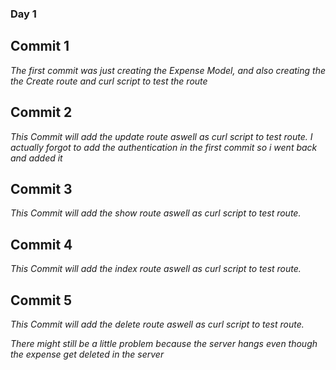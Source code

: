 ### Day 1

  ## Commit 1
  *The first commit was just creating the Expense Model, and also creating the the Create route and curl script to test the route*

  ## Commit 2

  *This Commit will add the update route aswell as curl script to test route. I actually forgot to add the authentication in the first commit so i went back and added it*

  ## Commit 3

  *This Commit will add the show route aswell as curl script to test route.*

  ## Commit 4

  *This Commit will add the index route aswell as curl script to test route.*

  ## Commit 5

  *This Commit will add the delete route aswell as curl script to test route.*

  *There might still be a little problem because the server hangs even though the expense get deleted in the server*
